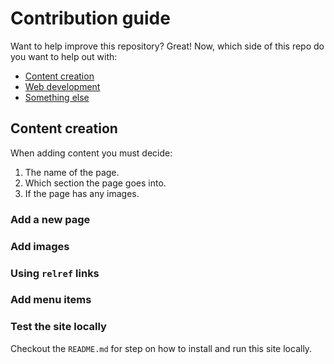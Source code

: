 # Contribution guide

Want to help improve this repository? Great! Now, which side of this repo do you want to help out with:

- [Content creation](#content-creation)
- [Web development](#web-development)
- [Something else](#something-else)

## Content creation

When adding content you must decide:

1. The name of the page.
1. Which section the page goes into.
1. If the page has any images.

### Add a new page

### Add images

### Using `relref` links

### Add menu items

### Test the site locally

Checkout the `README.md` for step on how to install and run this site locally.

